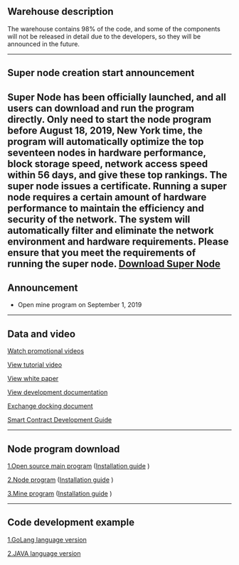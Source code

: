## Warehouse description
The warehouse contains 98% of the code, and some of the components will not be released in detail due to the developers, so they will be announced in the future.

---

## Super node creation start announcement
Super Node has been officially launched, and all users can download and run the program directly. Only need to start the node program before August 18, 2019, New York time, the program will automatically optimize the top seventeen nodes in hardware performance, block 
storage speed, network access speed within 56 days, and give these top rankings. The super node issues a certificate. Running a super node requires a certain amount of hardware performance to maintain the efficiency and security of the network. The system will 
automatically filter and eliminate the network environment and hardware requirements. Please ensure that you meet the requirements of running the super node.
[Download Super Node](https://github.com/jiqiren2019/ctk/blob/master/Super%20Node/ctk.zip)
---

## Announcement

+ Open mine program on September 1, 2019

---



## Data and video

[Watch promotional videos](https://v.youku.com/v_show/id_XNDI3MzczNjYzMg==.html?spm=a2h0j.11185381.listitem_page1.5~A)

[View tutorial video](https://v.youku.com/v_show/id_XNDI2OTYxMTg0NA==.html?spm=a2h3j.8428770.3416059.1)

[View white paper](https://github.com/jiqiren2019/ctk/blob/master/Hyperledger%20Ctk%20Official%20white%20paper.pdf)

[View development documentation](https://github.com/jiqiren2019/ctk/blob/master/api.pdf)

[Exchange docking document](https://github.com/jiqiren2019/ctk/blob/master/bourse-docking-process.pdf)

[Smart Contract Development Guide](https://github.com/jiqiren2019/ctk/blob/master/smart_contract/README.md)

---


## Node program download

[1.Open source main program](https://github.com/jiqiren2019/ctk/)   ([Installation guide](https://github.com/jiqiren2019/ctk/blob/master/open-source-main-program-installation-guide.md)  )

[2.Node program](https://github.com/jiqiren2019/ctk/)   ([Installation guide](https://github.com/jiqiren2019/ctk/blob/master/node-installation-guide.md)  )

[3.Mine program](https://github.com/jiqiren2019/ctk/)   ([Installation guide](https://github.com/jiqiren2019/ctk/blob/master/mine-field-installation-guide.md)  )

---


## Code development example


[1.GoLang language version](https://github.com/jiqiren2019/ctk/blob/master/ctk-example-go.zip)  

[2.JAVA language version](https://github.com/jiqiren2019/ctk/blob/master/ctk-api-example-java.zip)

